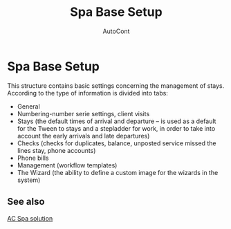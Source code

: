 ﻿---
    title: "Spa Base Setup"
    author: AutoCont
    ms.date: 04/30/2018
    ms.topic: article
    ms.prod: dynamics-nav-2017
    ms.contentlocale: en
    ms.lasthandoff: 04/30/2018
---

# Spa Base Setup

This structure contains basic settings concerning the management of stays. According to the type of information is divided into tabs:
-	General
-	Numbering-number serie settings, client visits
-	Stays (the default times of arrival and departure – is used as a default for the Tween to stays and a stepladder for work, in order to take into account the early arrivals and late departures)
-	Checks (checks for duplicates, balance, unposted service missed the lines stay, phone accounts)
-	Phone bills
-	Management (workflow templates)
-	The Wizard (the ability to define a custom image for the wizards in the system) 



## <a name="see-also"></a>See also
[AC Spa solution](ac-spa-solution.md)